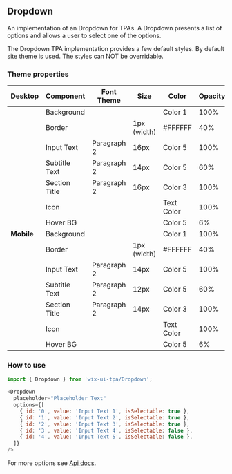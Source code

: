 ## Dropdown
An implementation of an Dropdown for TPAs.
A Dropdown presents a list of options and allows a user to select one of the options.

The Dropdown TPA implementation provides a few default styles. 
By default site theme is used.
The styles can NOT be overridable.

### Theme properties

| **Desktop** | **Component** | **Font Theme**  | **Size**    | **Color**  | **Opacity** |
|-------------|---------------|-----------------|-------------|------------|-------------|
|             | Background    |                 |             | Color 1    | 100%        |
|             | Border        |                 | 1px (width) | #FFFFFF    | 40%         |
|             | Input Text    | Paragraph 2     | 16px        | Color 5    | 100%        |
|             | Subtitle Text | Paragraph 2     | 14px        | Color 5    | 60%         |
|             | Section Title | Paragraph 2     | 16px        | Color 3    | 100%        |
|             | Icon          |                 |             | Text Color | 100%        |
|             | Hover BG      |                 |             | Color 5    | 6%          |
| **Mobile**  | Background    |                 |             | Color 1    | 100%        |
|             | Border        |                 | 1px (width) | #FFFFFF    | 40%         |
|             | Input Text    | Paragraph 2     | 14px        | Color 5    | 100%        |
|             | Subtitle Text | Paragraph 2     | 12px        | Color 5    | 60%         |
|             | Section Title | Paragraph 2     | 14px        | Color 3    | 100%        |
|             | Icon          |                 |             | Text Color | 100%        |
|             | Hover BG      |                 |             | Color 5    | 6%          |

### How to use
```javascript
import { Dropdown } from 'wix-ui-tpa/Dropdown';

<Dropdown
  placeholder="Placeholder Text"
  options={[
    { id: '0', value: 'Input Text 1', isSelectable: true },
    { id: '1', value: 'Input Text 2', isSelectable: true },
    { id: '2', value: 'Input Text 3', isSelectable: true },
    { id: '3', value: 'Input Text 4', isSelectable: false },
    { id: '4', value: 'Input Text 5', isSelectable: false },
  ]}
/>
```

For more options see [Api docs](https://wix-wix-ui-tpa.surge.sh/?activeTab=API&path=%2Fstory%2Fcomponents--dropdown).
